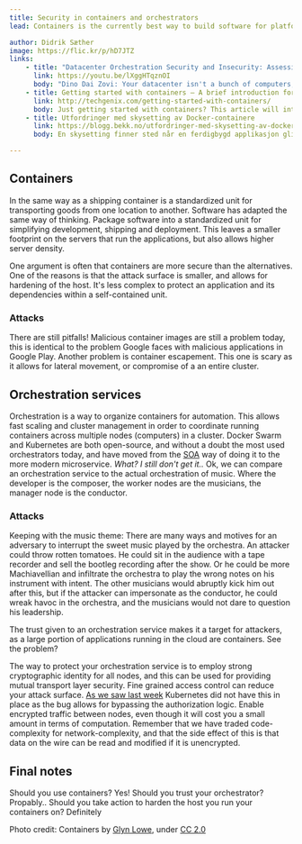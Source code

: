 ```yaml
---
title: Security in containers and orchestrators
lead: Containers is the currently best way to build software for platform indipendence, and an orchestration service manages them, but how about that security?

author: Didrik Sæther
image: https://flic.kr/p/hD7JTZ
links:
    - title: "Datacenter Orchestration Security and Insecurity: Assessing Kubernetes, Mesos, and Docker at Scale"
      link: https://youtu.be/lXggHTqznOI
      body: "Dino Dai Zovi: Your datacenter isn't a bunch of computers, it is *a* computer. While some large organizations have over a decade of experience running software-defined datacenters at massive scale, many more large organizations are just now laying the foundations for their own cloud-scale platforms based on similar ideas."
    - title: Getting started with containers — A brief introduction for IT professionals
      link: http://techgenix.com/getting-started-with-containers/
      body: Just getting started with containers? This article will introduce your to some key concepts you need to know so you can be successful in your deployment
    - title: Utfordringer med skysetting av Docker-containere
      link: https://blogg.bekk.no/utfordringer-med-skysetting-av-docker-containere-380196d74511
      body: En skysetting finner sted når en ferdigbygd applikasjon glir ut i skyen og kjører av seg selv. Første skysetting ledsages gjerne av en festlig seremoni og ofte lansering av applikasjonens navn. Det bør feires at funksjonaliteten er levert og at den skaper verdi. Spøk til side så handler skysetting om muligheten for å skape verdi fortere og enklere, ved at applikasjonen alltid er tilgjengelig på tilnærmet uendelig skalerbare ressurser i skyen.

---
```


## Containers
In the same way as a shipping container is a standardized unit for transporting goods from one location to another. Software has adapted the same way of thinking. Package software into a standardized unit for simplifying development, shipping and deployment.
This leaves a smaller footprint on the servers that run the applications, but also allows higher server density.

One argument is often that containers are more secure than the alternatives. One of the reasons is that the attack surface is smaller, and allows for hardening of the host. It's less complex to protect an application and its dependencies within a self-contained unit.

### Attacks
There are still pitfalls! Malicious container images are still a problem today, this is identical to the problem Google faces with malicious applications in Google Play.
Another problem is container escapement. This one is scary as it allows for lateral movement, or compromise of a an entire cluster.


## Orchestration services
Orchestration is a way to organize containers for automation. This allows fast scaling and cluster management in order to coordinate running containers across multiple nodes (computers) in a cluster. Docker Swarm and Kubernetes are both open-source, and without a doubt the most used orchestrators today, and have moved from the [SOA](https://en.wikipedia.org/wiki/Service-oriented_architecture) way of doing it to the more modern microservice.
_What? I still don't get it.._ Ok, we can compare an orchestration service to the actual orchestration of music. Where the developer is the composer, the worker nodes are the musicians, the manager node is the conductor.


### Attacks
Keeping with the music theme:
There are many ways and motives for an adversary to interrupt the sweet music played by the orchestra. An attacker could throw rotten tomatoes. He could sit in the audience with a tape recorder and sell the bootleg recording after the show. Or he could be more Machiavellian and infiltrate the orchestra to play the wrong notes on his instrument with intent. The other musicians would abruptly kick him out after this, but if the attacker can impersonate as the conductor, he could wreak havoc in the orchestra, and the musicians would not dare to question his leadership.

The trust given to an orchestration service makes it a target for attackers, as a large portion of applications running in the cloud are containers. See the problem?

The way to protect your orchestration service is to employ strong cryptographic identity for all nodes, and this can be used for providing mutual transport layer security. Fine grained access control can reduce your attack surface. [As we saw last week](https://www.twistlock.com/labs-blog/demystifying-kubernetes-cve-2018-1002105-dead-simple-exploit/) Kubernetes did not have this in place as the bug allows for bypassing the authorization logic.
Enable encrypted traffic between nodes, even though it will cost you a small amount in terms of computation. Remember that we have traded code-complexity for network-complexity, and that the side effect of this is that data on the wire can be read and modified if it is unencrypted.

## Final notes
Should you use containers? Yes!
Should you trust your orchestrator? Propably..
Should you take action to harden the host you run your containers on? Definitely

Photo credit: Containers by [Glyn Lowe](https://www.glynlowe.com), under [CC 2.0](https://creativecommons.org/licenses/by/2.0/)
